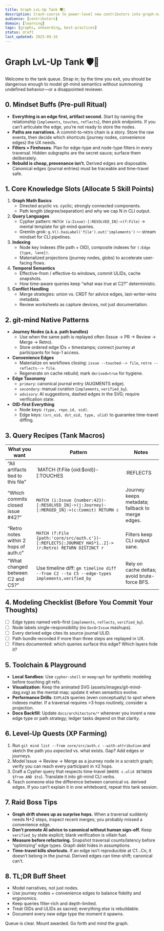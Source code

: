 ```yaml
---
title: Graph LvL-Up Tank 🛡️🧠
description: Crash-course to power-level new contributors into graph-native thinking for git-mind.
audience: [contributors]
domain: [learning]
tags: [graphs, onboarding, best-practices]
status: draft
last_updated: 2025-09-16
---
```


# Graph LvL-Up Tank 🛡️🧠

Welcome to the tank queue. Strap in; by the time you exit, you should be dangerous enough to model git-mind semantics without summoning undefined behavior—or a disappointed reviewer.

## 0. Mindset Buffs (Pre-pull Ritual)
- **Everything is an edge first, artifact second.** Start by naming the relationship (`implements`, `touches`, `reflects`), then pick endpoints. If you can’t articulate the edge, you’re not ready to store the nodes.
- **Paths are narratives.** A commit-to-retro chain is a story. Store the raw events, then decide which shortcuts (journey nodes, convenience edges) the UX needs.
- **Filters > Firehoses.** Plan for edge-type and node-type filters in every traversal. Hidden subgraphs are the secret sauce; surface them deliberately.
- **Rebuild is cheap, provenance isn’t.** Derived edges are disposable. Canonical edges (journal entries) must be traceable and time-travel safe.

## 1. Core Knowledge Slots (Allocate 5 Skill Points)
1. **Graph Math Basics**
   - Directed acyclic vs. cyclic; strongly connected components.
   - Path length (degree/separation) and why we cap N in CLI output.
2. **Query Languages**
   - Cypher pattern: `MATCH (a:Issue)-[:RESOLVED_IN]->(f:File)` → mental template for git-mind queries.
   - Gremlin grok: `g.V().hasLabel('file').out('implements')` — stream mindset for CLI pipelines.
3. **Indexing**
   - Node key indexes (file path + OID), composite indexes for `(:Edge {type, lane})`.
   - Materialized projections (journey nodes, globs) to accelerate user-facing flows.
4. **Temporal Semantics**
   - Effective-from / effective-to windows, commit ULIDs, cache snapshots.
   - How time-aware queries keep “what was true at C2?” deterministic.
5. **Conflict Handling**
   - Merge strategies: union vs. CRDT for advice edges, last-writer-wins metadata.
   - Review worksheets as capture devices, not just documentation.

## 2. git-mind Native Patterns
- **Journey Nodes (a.k.a. path bundles)**
  - Use when the same path is replayed often (Issue → PR → Review → Merge → Retro).
  - Store ordered edge IDs + timestamps; connect journey ⇄ participants for hop-1 access.
- **Convenience Edges**
  - Materialize on workflows closing: `issue --touched--> file`, `retro --reflects--> file`.
  - Regenerate on cache rebuild; mark `derived=true` for hygiene.
- **Edge Taxonomy**
  - `primary`: canonical journal entry (AUGMENTS edge).
  - `secondary`: manual curation (`implements`, `verified_by`).
  - `advisory`: AI suggestions, dashed edges in the SVG; require verification state.
- **OID-first Everything**
  - Node keys: `(type, repo_id, oid)`.
  - Edge keys: `(src_oid, dst_oid, type, ulid)` to guarantee time-travel diffing.

## 3. Query Recipes (Tank Macros)
| What you want | Pattern | Notes |
| --- | --- | --- |
| “All artifacts tied to this file” | `MATCH (f:File {oid:$oid})-[:TOUCHES|:REFLECTS|:JOURNEY_HAS*1..2]->(x) RETURN x` | Include journey bundles for 1-hop hits. |
| “Which commits closed issue #42?” | `MATCH (i:Issue {number:42})-[:RESOLVED_IN]->(j:Journey)-[:MERGED_IN]->(c:Commit) RETURN c` | Journey keeps metadata; fallback to merge edges. |
| “Retro notes within 2 hops of auth.c” | `MATCH (f:File {path:'core/src/auth.c'})-[:REFLECTS\|:JOURNEY_HAS*1..2]->(r:Retro) RETURN DISTINCT r` | Filters keep CLI output sane. |
| “What changed between C2 and C5?” | Use timeline diff: `gm timeline diff --from C2 --to C5 --edge-types implements,verified_by` | Rely on cache deltas; avoid brute-force BFS. |

## 4. Modeling Checklist (Before You Commit Your Thoughts)
- [ ] Edge types named verb-first (`implements`, `reflects`, `verified_by`).
- [ ] Node labels single-responsibility (no `DocOrIssue` mashups).
- [ ] Every derived edge cites its source journal ULID.
- [ ] Path bundle recorded if more than three steps are replayed in UX.
- [ ] Filters documented: which queries surface this edge? Which layers hide it?

## 5. Toolchain & Playground
- **Local Sandbox**: Use `cypher-shell` or `memgraph` for synthetic modeling before touching git refs.
- **Visualization**: Keep the animated SVG (assets/images/git-mind-dag.svg) as the mental map; update it when semantics evolve.
- **Performance Drills**: `EXPLAIN` queries (even conceptually) to spot where indexes matter. If a traversal requires >3 hops routinely, consider a projection.
- **Docs Backfill**: Update `docs/architecture/*` whenever you invent a new edge type or path strategy; ledger tasks depend on that clarity.

## 6. Level-Up Quests (XP Farming)
1. Run `git mind list --from core/src/auth.c --with-attribution` and sketch the path you *expected* vs. what exists. Gap? Add edges or journeys.
2. Model Issue → Review → Merge as a journey node in a scratch graph; verify you can reach every participant in ≤2 hops.
3. Draft a Cypher query that respects time-travel (`WHERE c.ulid BETWEEN $from AND $to`). Translate it into git-mind CLI verbs.
4. Teach someone else the difference between canonical vs. derived edges. If you can’t explain it in one whiteboard, repeat this tank session.

## 7. Raid Boss Tips
- **Graph drift shows up as surprise hops.** When a traversal suddenly needs N+2 steps, inspect recent merges; you probably missed a convenience edge.
- **Don’t promote AI advice to canonical without human sign-off.** Keep `verified_by` state explicit; blank verification is villain fuel.
- **Measure before refactoring.** Snapshot traversal counts/latency before “optimizing” edge types. Graph debt hides in assumptions.
- **Time-travel kills shortcuts.** If an edge isn’t reproducible at C1…Cn, it doesn’t belong in the journal. Derived edges can time-shift; canonical can’t.

## 8. TL;DR Buff Sheet
- Model narratives, not just nodes.
- Use journey nodes + convenience edges to balance fidelity and ergonomics.
- Keep queries filter-rich and depth-limited.
- Treat OIDs and ULIDs as sacred; everything else is rebuildable.
- Document every new edge type the moment it spawns.

Queue is clear. Mount awarded. Go forth and mind the graph.
